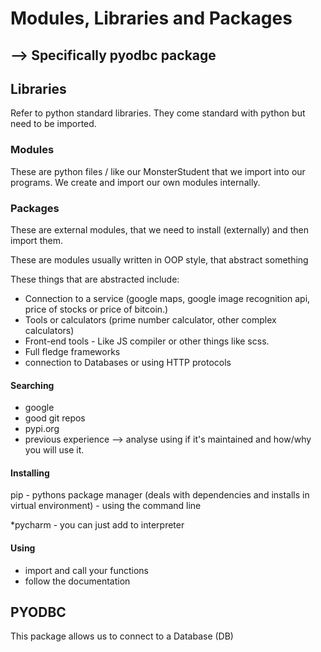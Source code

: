 # Modules, Libraries and Packages
## --> Specifically pyodbc package

## Libraries
Refer to python standard libraries.
They come standard with python but need to be imported.

### Modules
These are python files / like our MonsterStudent that we import into our programs.
We create and import our own modules internally.

### Packages
These are external modules, that we need to install (externally) and then import them.

These are modules usually written in OOP style, that abstract something 

These things that are abstracted include:
- Connection to a service (google maps, google image recognition api, price of stocks or price of bitcoin.)
- Tools or calculators (prime number calculator, other complex calculators)
- Front-end tools - Like JS compiler or other things like scss.
- Full fledge frameworks
- connection to Databases or using HTTP protocols


#### Searching
- google
- good git repos
- pypi.org
- previous experience
--> analyse using if it's maintained and how/why you will use it.

#### Installing
pip - pythons package manager (deals with dependencies and installs in virtual environment) - using the command line

*pycharm - you can just add to interpreter


#### Using
- import and call your functions
- follow the documentation

## PYODBC
This package allows us to connect to a Database (DB)
